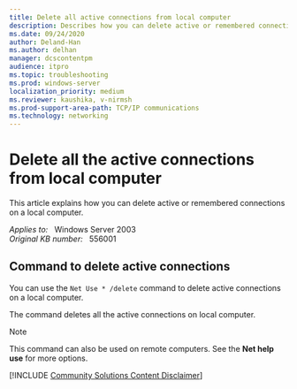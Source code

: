 ```yaml
---
title: Delete all active connections from local computer
description: Describes how you can delete active or remembered connections on a local computer.
ms.date: 09/24/2020
author: Deland-Han
ms.author: delhan
manager: dcscontentpm
audience: itpro
ms.topic: troubleshooting
ms.prod: windows-server
localization_priority: medium
ms.reviewer: kaushika, v-nirmsh
ms.prod-support-area-path: TCP/IP communications
ms.technology: networking
---
```

# Delete all the active connections from local computer

This article explains how you can delete active or remembered connections on a local computer.

_Applies to:_ &nbsp; Windows Server 2003  
_Original KB number:_ &nbsp; 556001

## Command to delete active connections

You can use the `Net Use * /delete` command to delete active connections on a local computer.

The command deletes all the active connections on local computer.

> [!NOTE]
> This command can also be used on remote computers. See the **Net help use** for more options.

[!INCLUDE [Community Solutions Content Disclaimer](../../includes/community-solutions-content-disclaimer.md)]
